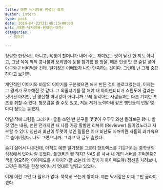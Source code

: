 ```yaml
---
title: 예쁜 낙서장을 원했던 걸까
author: interp
type: post
date: 2019-04-23T21:46:13+00:00
url: /예쁜-낙서장을-원했던-걸까/
categories:
  - 이야기

---
```

정갈한 한정식도 아니고, 욕쟁이 할머니가 내어 주는 재미있는 맛이 담긴 한 끼도 아니고, 그냥 쓱쓱 싹싹 콩나물과 보리밥에 눈물 참기름 한 방울, 매운 인생 맛 큰 숟갈 넣어 아구와구 비벼먹을 건데. 일기장은 이뻐봤자 나만 만족하는 것이다. 그런데 난 그게 중요하다고 보거든.

개인적인 이야기와 바깥의 이야기를 구분했으면 해서 만든 것이 블로그였는데, 이제는 그 경계가 모호해진 것 같다. 그 외줄타기를 잘 해야 내 아이덴티티가 쇼윈도에 걸리는 것이긴 하지만, 난 양산형 마네킹이 아니니까 으레 생각하는 사람들과는 다른 기괴한 포즈를 취할 수 있다. 혐오감을 줄 수도 있고, 저놈 저거 노력하네 같은 행인들의 빈말 몇 마디 정도는 듣겠지.

어릴 적에 그림을 그리거나 글을 쓰면 반 친구들 몇몇이 우루루 와선 돌려보곤 했다. 별 것 없는 내용, 뻔한 전개지만 내 나름 가장 활발한 리뷰어 (Reviewer) 들이었노라고 자부할 수 있다. 칭찬과 비난이 뚜렷이 섞인 말들은 이내 비난도 지쳐버린 자들의 과거속으로 숨어버렸다. 나도 그랬으니까. 그리고 내 글도 숨었다.

숨기 싫어서 나온건데, 아직도 예쁜 일기장을 고르려 핫트랙스를 기웃거리는 중학생의 심정에서 벗어나질 못했다. 플랫폼은 뭘 하지? NAS 를 사서 내 개인 서버를 꾸며볼까? 책을 읽으려면 아이패드를 사야지? (글 쓰는데 왜 갑자기 아이패드야) 정신을 차려보니, 고민은 목적을 한참 벗어나서 멋대로 날뛰고 있었다.

이제 이런 고민 다 필요가 없다. 묵묵히 쓰는게 짱이다. 예쁜 낙서장은 이제 그만 골라야겠다.